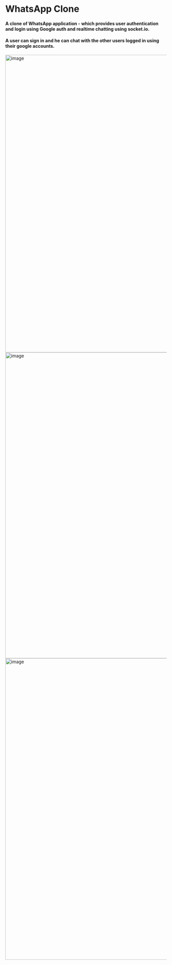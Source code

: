 # WhatsApp Clone

#### A clone of WhatsApp application - which provides user authentication and login using Google auth and realtime chatting using socket.io.

#### A user can sign in and he can chat with the other users logged in using their google accounts.


<img width="926" alt="image" src="https://user-images.githubusercontent.com/83744021/228258535-492dd54b-8046-4b32-a7c6-ba848a3d348e.png">

<img width="952" alt="image" src="https://user-images.githubusercontent.com/83744021/228259143-6ba9fa1c-47b4-4bf6-af6d-17e14a02f1b6.png">

<img width="938" alt="image" src="https://user-images.githubusercontent.com/83744021/228259726-b1cb83fd-4356-45aa-94c9-c99b10407261.png">


